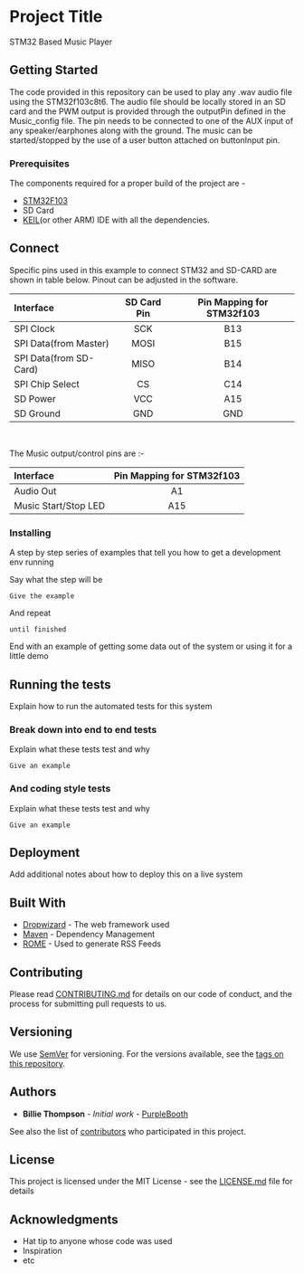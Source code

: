 # Project Title

STM32 Based Music Player

## Getting Started

The code provided in this repository can be used to play any .wav audio file using the STM32f103c8t6. The audio file should be locally stored in an SD card 
and the PWM output is provided through the outputPin defined in the Music_config file. The pin needs to be connected to one of the AUX input of any speaker/earphones 
along with the ground. The music can be started/stopped by the use of a user button attached on buttonInput pin.

### Prerequisites

The components required for a proper build of the project are - 

* [STM32F103](https://www.st.com/en/microcontrollers/stm32f103.html?querycriteria=productId=LN1565)
* SD Card
* [KEIL](https://www.keil.com/download/product/)(or other ARM) IDE with all the dependencies.

## Connect

Specific pins used in this example to connect STM32 and SD-CARD are shown in table below. Pinout can be adjusted in the software.

| Interface | SD Card Pin | Pin Mapping for STM32f103 |
| :--- | :---: | :---: | 
| SPI Clock | SCK | B13 |
| SPI Data(from Master) | MOSI | B15|
| SPI Data(from SD- Card) | MISO | B14 |
| SPI Chip Select | CS | C14|
| SD Power | VCC | A15|
| SD Ground | GND | GND |

<br>

The Music output/control pins are :-

| Interface  | Pin Mapping for STM32f103 |
| :--- | :---: | 
| Audio Out | A1|
| Music Start/Stop LED | A15|


### Installing

A step by step series of examples that tell you how to get a development env running

Say what the step will be

```
Give the example
```

And repeat

```
until finished
```

End with an example of getting some data out of the system or using it for a little demo

## Running the tests

Explain how to run the automated tests for this system

### Break down into end to end tests

Explain what these tests test and why

```
Give an example
```

### And coding style tests

Explain what these tests test and why

```
Give an example
```

## Deployment

Add additional notes about how to deploy this on a live system

## Built With

* [Dropwizard](http://www.dropwizard.io/1.0.2/docs/) - The web framework used
* [Maven](https://maven.apache.org/) - Dependency Management
* [ROME](https://rometools.github.io/rome/) - Used to generate RSS Feeds

## Contributing

Please read [CONTRIBUTING.md](https://gist.github.com/PurpleBooth/b24679402957c63ec426) for details on our code of conduct, and the process for submitting pull requests to us.

## Versioning

We use [SemVer](http://semver.org/) for versioning. For the versions available, see the [tags on this repository](https://github.com/your/project/tags). 

## Authors

* **Billie Thompson** - *Initial work* - [PurpleBooth](https://github.com/PurpleBooth)

See also the list of [contributors](https://github.com/your/project/contributors) who participated in this project.

## License

This project is licensed under the MIT License - see the [LICENSE.md](LICENSE.md) file for details

## Acknowledgments

* Hat tip to anyone whose code was used
* Inspiration
* etc
